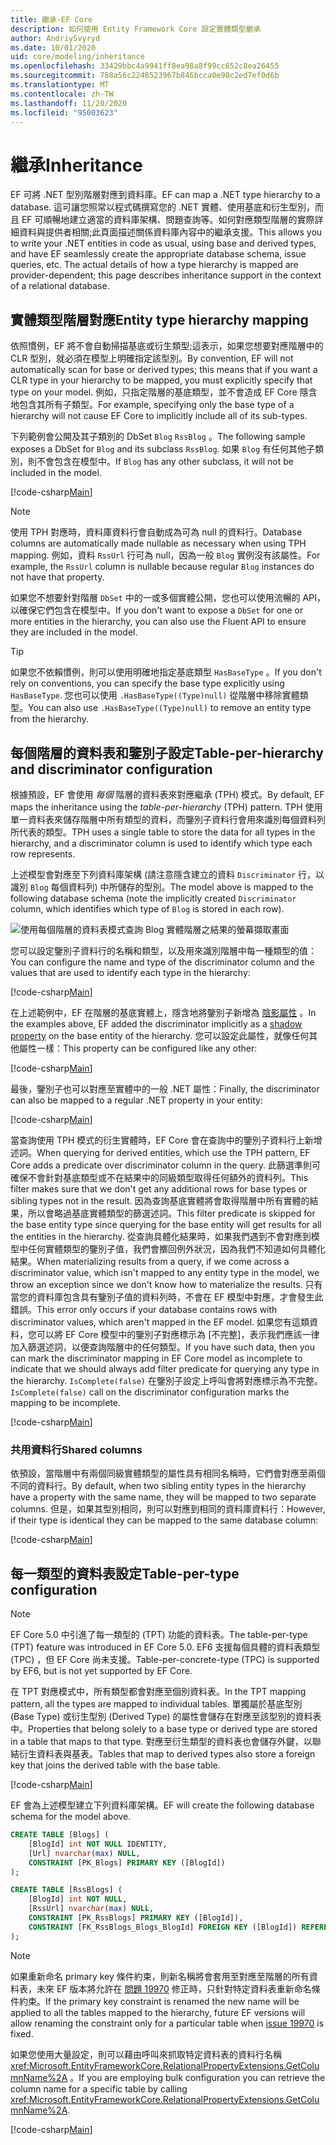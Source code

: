 ```yaml
---
title: 繼承-EF Core
description: 如何使用 Entity Framework Core 設定實體類型繼承
author: AndriySvyryd
ms.date: 10/01/2020
uid: core/modeling/inheritance
ms.openlocfilehash: 33429bbc4a9941ff8ea98a8f99cc652c8ea26455
ms.sourcegitcommit: 788a56c2248523967b846bcca0e98c2ed7ef0d6b
ms.translationtype: MT
ms.contentlocale: zh-TW
ms.lasthandoff: 11/20/2020
ms.locfileid: "95003623"
---
```

# <a name="inheritance"></a><span data-ttu-id="55179-103">繼承</span><span class="sxs-lookup"><span data-stu-id="55179-103">Inheritance</span></span>

<span data-ttu-id="55179-104">EF 可將 .NET 型別階層對應到資料庫。</span><span class="sxs-lookup"><span data-stu-id="55179-104">EF can map a .NET type hierarchy to a database.</span></span> <span data-ttu-id="55179-105">這可讓您照常以程式碼撰寫您的 .NET 實體、使用基底和衍生型別，而且 EF 可順暢地建立適當的資料庫架構、問題查詢等。如何對應類型階層的實際詳細資料與提供者相關;此頁面描述關係資料庫內容中的繼承支援。</span><span class="sxs-lookup"><span data-stu-id="55179-105">This allows you to write your .NET entities in code as usual, using base and derived types, and have EF seamlessly create the appropriate database schema, issue queries, etc. The actual details of how a type hierarchy is mapped are provider-dependent; this page describes inheritance support in the context of a relational database.</span></span>

## <a name="entity-type-hierarchy-mapping"></a><span data-ttu-id="55179-106">實體類型階層對應</span><span class="sxs-lookup"><span data-stu-id="55179-106">Entity type hierarchy mapping</span></span>

<span data-ttu-id="55179-107">依照慣例，EF 將不會自動掃描基底或衍生類型;這表示，如果您想要對應階層中的 CLR 型別，就必須在模型上明確指定該型別。</span><span class="sxs-lookup"><span data-stu-id="55179-107">By convention, EF will not automatically scan for base or derived types; this means that if you want a CLR type in your hierarchy to be mapped, you must explicitly specify that type on your model.</span></span> <span data-ttu-id="55179-108">例如，只指定階層的基底類型，並不會造成 EF Core 隱含地包含其所有子類型。</span><span class="sxs-lookup"><span data-stu-id="55179-108">For example, specifying only the base type of a hierarchy will not cause EF Core to implicitly include all of its sub-types.</span></span>

<span data-ttu-id="55179-109">下列範例會公開及其子類別的 DbSet `Blog` `RssBlog` 。</span><span class="sxs-lookup"><span data-stu-id="55179-109">The following sample exposes a DbSet for `Blog` and its subclass `RssBlog`.</span></span> <span data-ttu-id="55179-110">如果 `Blog` 有任何其他子類別，則不會包含在模型中。</span><span class="sxs-lookup"><span data-stu-id="55179-110">If `Blog` has any other subclass, it will not be included in the model.</span></span>

[!code-csharp[Main](../../../samples/core/Modeling/Conventions/InheritanceDbSets.cs?name=InheritanceDbSets&highlight=3-4)]

> [!NOTE]
> <span data-ttu-id="55179-111">使用 TPH 對應時，資料庫資料行會自動成為可為 null 的資料行。</span><span class="sxs-lookup"><span data-stu-id="55179-111">Database columns are automatically made nullable as necessary when using TPH mapping.</span></span> <span data-ttu-id="55179-112">例如，資料 `RssUrl` 行可為 null，因為一般 `Blog` 實例沒有該屬性。</span><span class="sxs-lookup"><span data-stu-id="55179-112">For example, the `RssUrl` column is nullable because regular `Blog` instances do not have that property.</span></span>

<span data-ttu-id="55179-113">如果您不想要針對階層 `DbSet` 中的一或多個實體公開，您也可以使用流暢的 API，以確保它們包含在模型中。</span><span class="sxs-lookup"><span data-stu-id="55179-113">If you don't want to expose a `DbSet` for one or more entities in the hierarchy, you can also use the Fluent API to ensure they are included in the model.</span></span>

> [!TIP]
> <span data-ttu-id="55179-114">如果您不依賴慣例，則可以使用明確地指定基底類型 `HasBaseType` 。</span><span class="sxs-lookup"><span data-stu-id="55179-114">If you don't rely on conventions, you can specify the base type explicitly using `HasBaseType`.</span></span> <span data-ttu-id="55179-115">您也可以使用 `.HasBaseType((Type)null)` 從階層中移除實體類型。</span><span class="sxs-lookup"><span data-stu-id="55179-115">You can also use `.HasBaseType((Type)null)` to remove an entity type from the hierarchy.</span></span>

## <a name="table-per-hierarchy-and-discriminator-configuration"></a><span data-ttu-id="55179-116">每個階層的資料表和鑒別子設定</span><span class="sxs-lookup"><span data-stu-id="55179-116">Table-per-hierarchy and discriminator configuration</span></span>

<span data-ttu-id="55179-117">根據預設，EF 會使用 *每個* 階層的資料表來對應繼承 (TPH) 模式。</span><span class="sxs-lookup"><span data-stu-id="55179-117">By default, EF maps the inheritance using the *table-per-hierarchy* (TPH) pattern.</span></span> <span data-ttu-id="55179-118">TPH 使用單一資料表來儲存階層中所有類型的資料，而鑒別子資料行會用來識別每個資料列所代表的類型。</span><span class="sxs-lookup"><span data-stu-id="55179-118">TPH uses a single table to store the data for all types in the hierarchy, and a discriminator column is used to identify which type each row represents.</span></span>

<span data-ttu-id="55179-119">上述模型會對應至下列資料庫架構 (請注意隱含建立的資料 `Discriminator` 行，以識別 `Blog` 每個資料列) 中所儲存的型別。</span><span class="sxs-lookup"><span data-stu-id="55179-119">The model above is mapped to the following database schema (note the implicitly created `Discriminator` column, which identifies which type of `Blog` is stored in each row).</span></span>

![使用每個階層的資料表模式查詢 Blog 實體階層之結果的螢幕擷取畫面](_static/inheritance-tph-data.png)

<span data-ttu-id="55179-121">您可以設定鑒別子資料行的名稱和類型，以及用來識別階層中每一種類型的值：</span><span class="sxs-lookup"><span data-stu-id="55179-121">You can configure the name and type of the discriminator column and the values that are used to identify each type in the hierarchy:</span></span>

[!code-csharp[Main](../../../samples/core/Modeling/FluentAPI/DiscriminatorConfiguration.cs?name=DiscriminatorConfiguration&highlight=4-6)]

<span data-ttu-id="55179-122">在上述範例中，EF 在階層的基底實體上，隱含地將鑒別子新增為 [陰影屬性](xref:core/modeling/shadow-properties) 。</span><span class="sxs-lookup"><span data-stu-id="55179-122">In the examples above, EF added the discriminator implicitly as a [shadow property](xref:core/modeling/shadow-properties) on the base entity of the hierarchy.</span></span> <span data-ttu-id="55179-123">您可以設定此屬性，就像任何其他屬性一樣：</span><span class="sxs-lookup"><span data-stu-id="55179-123">This property can be configured like any other:</span></span>

[!code-csharp[Main](../../../samples/core/Modeling/FluentAPI/DiscriminatorPropertyConfiguration.cs?name=DiscriminatorPropertyConfiguration&highlight=4-5)]

<span data-ttu-id="55179-124">最後，鑒別子也可以對應至實體中的一般 .NET 屬性：</span><span class="sxs-lookup"><span data-stu-id="55179-124">Finally, the discriminator can also be mapped to a regular .NET property in your entity:</span></span>

[!code-csharp[Main](../../../samples/core/Modeling/FluentAPI/NonShadowDiscriminator.cs?name=NonShadowDiscriminator&highlight=4)]

<span data-ttu-id="55179-125">當查詢使用 TPH 模式的衍生實體時，EF Core 會在查詢中的鑒別子資料行上新增述詞。</span><span class="sxs-lookup"><span data-stu-id="55179-125">When querying for derived entities, which use the TPH pattern, EF Core adds a predicate over discriminator column in the query.</span></span> <span data-ttu-id="55179-126">此篩選準則可確保不會針對基底類型或不在結果中的同級類型取得任何額外的資料列。</span><span class="sxs-lookup"><span data-stu-id="55179-126">This filter makes sure that we don't get any additional rows for base types or sibling types not in the result.</span></span> <span data-ttu-id="55179-127">因為查詢基底實體將會取得階層中所有實體的結果，所以會略過基底實體類型的篩選述詞。</span><span class="sxs-lookup"><span data-stu-id="55179-127">This filter predicate is skipped for the base entity type since querying for the base entity will get results for all the entities in the hierarchy.</span></span> <span data-ttu-id="55179-128">從查詢具體化結果時，如果我們遇到不會對應到模型中任何實體類型的鑒別子值，我們會擲回例外狀況，因為我們不知道如何具體化結果。</span><span class="sxs-lookup"><span data-stu-id="55179-128">When materializing results from a query, if we come across a discriminator value, which isn't mapped to any entity type in the model, we throw an exception since we don't know how to materialize the results.</span></span> <span data-ttu-id="55179-129">只有當您的資料庫包含具有鑒別子值的資料列時，不會在 EF 模型中對應，才會發生此錯誤。</span><span class="sxs-lookup"><span data-stu-id="55179-129">This error only occurs if your database contains rows with discriminator values, which aren't mapped in the EF model.</span></span> <span data-ttu-id="55179-130">如果您有這類資料，您可以將 EF Core 模型中的鑒別子對應標示為 [不完整]，表示我們應該一律加入篩選述詞，以便查詢階層中的任何類型。</span><span class="sxs-lookup"><span data-stu-id="55179-130">If you have such data, then you can mark the discriminator mapping in EF Core model as incomplete to indicate that we should always add filter predicate for querying any type in the hierarchy.</span></span> <span data-ttu-id="55179-131">`IsComplete(false)` 在鑒別子設定上呼叫會將對應標示為不完整。</span><span class="sxs-lookup"><span data-stu-id="55179-131">`IsComplete(false)` call on the discriminator configuration marks the mapping to be incomplete.</span></span>

[!code-csharp[Main](../../../samples/core/Modeling/FluentAPI/DiscriminatorMappingIncomplete.cs?name=DiscriminatorMappingIncomplete&highlight=5)]

### <a name="shared-columns"></a><span data-ttu-id="55179-132">共用資料行</span><span class="sxs-lookup"><span data-stu-id="55179-132">Shared columns</span></span>

<span data-ttu-id="55179-133">依預設，當階層中有兩個同級實體類型的屬性具有相同名稱時，它們會對應至兩個不同的資料行。</span><span class="sxs-lookup"><span data-stu-id="55179-133">By default, when two sibling entity types in the hierarchy have a property with the same name, they will be mapped to two separate columns.</span></span> <span data-ttu-id="55179-134">但是，如果其型別相同，則可以對應到相同的資料庫資料行：</span><span class="sxs-lookup"><span data-stu-id="55179-134">However, if their type is identical they can be mapped to the same database column:</span></span>

[!code-csharp[Main](../../../samples/core/Modeling/FluentAPI/SharedTPHColumns.cs?name=SharedTPHColumns&highlight=9,13)]

## <a name="table-per-type-configuration"></a><span data-ttu-id="55179-135">每一類型的資料表設定</span><span class="sxs-lookup"><span data-stu-id="55179-135">Table-per-type configuration</span></span>

> [!NOTE]
> <span data-ttu-id="55179-136">EF Core 5.0 中引進了每一類型的 (TPT) 功能的資料表。</span><span class="sxs-lookup"><span data-stu-id="55179-136">The table-per-type (TPT) feature was introduced in EF Core 5.0.</span></span> <span data-ttu-id="55179-137">EF6 支援每個具體的資料表類型 (TPC) ，但 EF Core 尚未支援。</span><span class="sxs-lookup"><span data-stu-id="55179-137">Table-per-concrete-type (TPC) is supported by EF6, but is not yet supported by EF Core.</span></span>

<span data-ttu-id="55179-138">在 TPT 對應模式中，所有類型都會對應至個別資料表。</span><span class="sxs-lookup"><span data-stu-id="55179-138">In the TPT mapping pattern, all the types are mapped to individual tables.</span></span> <span data-ttu-id="55179-139">單獨屬於基底型別 (Base Type) 或衍生型別 (Derived Type) 的屬性會儲存在對應至該型別的資料表中。</span><span class="sxs-lookup"><span data-stu-id="55179-139">Properties that belong solely to a base type or derived type are stored in a table that maps to that type.</span></span> <span data-ttu-id="55179-140">對應至衍生類型的資料表也會儲存外鍵，以聯結衍生資料表與基表。</span><span class="sxs-lookup"><span data-stu-id="55179-140">Tables that map to derived types also store a foreign key that joins the derived table with the base table.</span></span>

[!code-csharp[Main](../../../samples/core/Modeling/FluentAPI/TPTConfiguration.cs?name=TPTConfiguration)]

<span data-ttu-id="55179-141">EF 會為上述模型建立下列資料庫架構。</span><span class="sxs-lookup"><span data-stu-id="55179-141">EF will create the following database schema for the model above.</span></span>

```sql
CREATE TABLE [Blogs] (
    [BlogId] int NOT NULL IDENTITY,
    [Url] nvarchar(max) NULL,
    CONSTRAINT [PK_Blogs] PRIMARY KEY ([BlogId])
);

CREATE TABLE [RssBlogs] (
    [BlogId] int NOT NULL,
    [RssUrl] nvarchar(max) NULL,
    CONSTRAINT [PK_RssBlogs] PRIMARY KEY ([BlogId]),
    CONSTRAINT [FK_RssBlogs_Blogs_BlogId] FOREIGN KEY ([BlogId]) REFERENCES [Blogs] ([BlogId]) ON DELETE NO ACTION
);
```

> [!NOTE]
> <span data-ttu-id="55179-142">如果重新命名 primary key 條件約束，則新名稱將會套用至對應至階層的所有資料表，未來 EF 版本將允許在 [問題 19970](https://github.com/dotnet/efcore/issues/19970) 修正時，只針對特定資料表重新命名條件約束。</span><span class="sxs-lookup"><span data-stu-id="55179-142">If the primary key constraint is renamed the new name will be applied to all the tables mapped to the hierarchy, future EF versions will allow renaming the constraint only for a particular table when [issue 19970](https://github.com/dotnet/efcore/issues/19970) is fixed.</span></span>

<span data-ttu-id="55179-143">如果您使用大量設定，則可以藉由呼叫來抓取特定資料表的資料行名稱 <xref:Microsoft.EntityFrameworkCore.RelationalPropertyExtensions.GetColumnName%2A> 。</span><span class="sxs-lookup"><span data-stu-id="55179-143">If you are employing bulk configuration you can retrieve the column name for a specific table by calling <xref:Microsoft.EntityFrameworkCore.RelationalPropertyExtensions.GetColumnName%2A>.</span></span>

[!code-csharp[Main](../../../samples/core/Modeling/FluentAPI/TPTConfiguration.cs?name=Metadata&highlight=10)]
